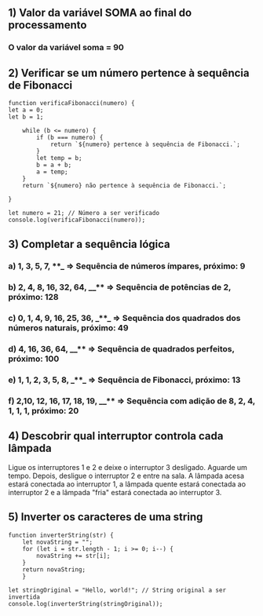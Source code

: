 ## 1) Valor da variável SOMA ao final do processamento

### O valor da variável soma = 90

## 2) Verificar se um número pertence à sequência de Fibonacci

    function verificaFibonacci(numero) {
    let a = 0;
    let b = 1;

        while (b <= numero) {
            if (b === numero) {
                return `${numero} pertence à sequência de Fibonacci.`;
            }
            let temp = b;
            b = a + b;
            a = temp;
        }
        return `${numero} não pertence à sequência de Fibonacci.`;

    }

    let numero = 21; // Número a ser verificado
    console.log(verificaFibonacci(numero));

## 3) Completar a sequência lógica

### a) 1, 3, 5, 7, \*\*\_ => Sequência de números ímpares, próximo: 9

### b) 2, 4, 8, 16, 32, 64, \_\_\*\* => Sequência de potências de 2, próximo: 128

### c) 0, 1, 4, 9, 16, 25, 36, \_\*\*\_ => Sequência dos quadrados dos números naturais, próximo: 49

### d) 4, 16, 36, 64, \_\_\*\* => Sequência de quadrados perfeitos, próximo: 100

### e) 1, 1, 2, 3, 5, 8, \_\*\*\_ => Sequência de Fibonacci, próximo: 13

### f) 2,10, 12, 16, 17, 18, 19, \_\_\*\* => Sequência com adição de 8, 2, 4, 1, 1, 1, próximo: 20

## 4) Descobrir qual interruptor controla cada lâmpada

Ligue os interruptores 1 e 2 e deixe o interruptor 3 desligado. Aguarde um tempo.
Depois, desligue o interruptor 2 e entre na sala.
A lâmpada acesa estará conectada ao interruptor 1, a lâmpada quente estará conectada ao interruptor 2 e a lâmpada "fria" estará conectada ao interruptor 3.

## 5) Inverter os caracteres de uma string

```
function inverterString(str) {
    let novaString = "";
    for (let i = str.length - 1; i >= 0; i--) {
        novaString += str[i];
    }
    return novaString;
    }

let stringOriginal = "Hello, world!"; // String original a ser invertida
console.log(inverterString(stringOriginal));
```
